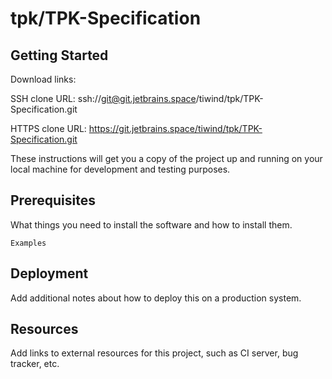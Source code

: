 # tpk/TPK-Specification



## Getting Started

Download links:

SSH clone URL: ssh://git@git.jetbrains.space/tiwind/tpk/TPK-Specification.git

HTTPS clone URL: https://git.jetbrains.space/tiwind/tpk/TPK-Specification.git



These instructions will get you a copy of the project up and running on your local machine for development and testing purposes.

## Prerequisites

What things you need to install the software and how to install them.

```
Examples
```

## Deployment

Add additional notes about how to deploy this on a production system.

## Resources

Add links to external resources for this project, such as CI server, bug tracker, etc.
